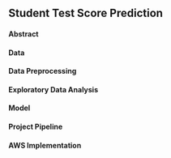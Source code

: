 ## Student Test Score Prediction
#### Abstract
#### Data

#### Data Preprocessing

#### Exploratory Data Analysis

#### Model


#### Project Pipeline


#### AWS Implementation 

